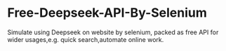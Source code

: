 # Free-Deepseek-API-By-Selenium
Simulate using Deepseek on website by selenium, packed as free API for wider usages,e.g. quick search,automate online work.
